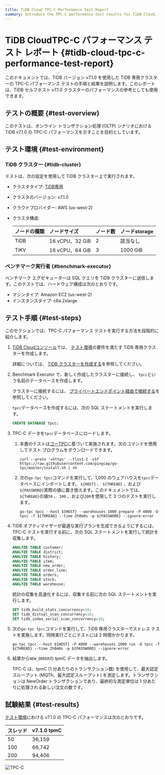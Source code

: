```yaml
---
title: TiDB Cloud TPC-C Performance Test Report
summary: Introduce the TPC-C performance test results for TiDB Cloud.
---
```


# TiDB CloudTPC-C パフォーマンス テスト レポート {#tidb-cloud-tpc-c-performance-test-report}

このドキュメントでは、TiDB バージョン v7.1.0 を使用した TiDB 専用クラスターの TPC-C パフォーマンス テストの手順と結果を説明します。このレポートは、TiDB セルフホスト v7.1.0 クラスターのパフォーマンスの参考としても使用できます。

## テストの概要 {#test-overview}

このテストは、オンライン トランザクション処理 (OLTP) シナリオにおける TiDB v7.1.0 の TPC-C パフォーマンスを示すことを目的としています。

## テスト環境 {#test-environment}

### TiDB クラスター {#tidb-cluster}

テストは、次の設定を使用して TiDB クラスター上で実行されます。

-   クラスタタイプ: [<a href="/tidb-cloud/select-cluster-tier.md#tidb-dedicated">TiDB専用</a>](/tidb-cloud/select-cluster-tier.md#tidb-dedicated)
-   クラスタのバージョン: v7.1.0
-   クラウドプロバイダー: AWS (us-west-2)
-   クラスタ構成:

    | ノードの種類 | ノードサイズ         | ノード数 | ノードstorage |
    | :----- | :------------- | :--- | :--------- |
    | TiDB   | 16 vCPU、32 GiB | 2    | 該当なし       |
    | TiKV   | 16 vCPU、64 GiB | 3    | 1000 GiB   |

### ベンチマーク実行者 {#benchmark-executor}

ベンチマーク エグゼキューターは SQL クエリを TiDB クラスターに送信します。このテストでは、ハードウェア構成は次のとおりです。

-   マシンタイプ: Amazon EC2 (us-west-2)
-   インスタンスタイプ: c6a.2xlarge

## テスト手順 {#test-steps}

このセクションでは、TPC-C パフォーマンス テストを実行する方法を段階的に紹介します。

1.  [<a href="https://tidbcloud.com/">TiDB Cloudコンソール</a>](https://tidbcloud.com/)では、 [<a href="#tidb-cluster">テスト環境</a>](#tidb-cluster)の要件を満たす TiDB 専用クラスターを作成します。

    詳細については、 [<a href="/tidb-cloud/create-tidb-cluster.md">TiDB クラスターを作成する</a>](/tidb-cloud/create-tidb-cluster.md)を参照してください。

2.  Benchmark Executor で、新しく作成したクラスターに接続し、 `tpcc`という名前のデータベースを作成します。

    クラスターに接続するには、 [<a href="/tidb-cloud/set-up-private-endpoint-connections.md">プライベートエンドポイント経由で接続する</a>](/tidb-cloud/set-up-private-endpoint-connections.md)を参照してください。

    `tpcc`データベースを作成するには、次の SQL ステートメントを実行します。

    ```sql
    CREATE DATABASE tpcc;
    ```

3.  TPC-C データを`tpcc`データベースにロードします。

    1.  本書のテストは[<a href="https://github.com/pingcap/go-tpc">ゴーTPC</a>](https://github.com/pingcap/go-tpc)に基づいて実施されます。次のコマンドを使用してテスト プログラムをダウンロードできます。

        ```shell
        curl --proto '=https' --tlsv1.2 -sSf https://raw.githubusercontent.com/pingcap/go-tpc/master/install.sh | sh
        ```

    2.  次の`go-tpc tpcc`コマンドを実行して、1,000 のウェアハウスを`tpcc`データベースにインポートします。 `${HOST}` 、 `${THREAD}` 、および`${PASSWORD}`実際の値に置き換えます。このドキュメントでは、 `${THREAD}`の値`50` 、 `100` 、および`200`を使用して 3 つのテストを実行します。

        ```shell
        go-tpc tpcc --host ${HOST} --warehouses 1000 prepare -P 4000 -D tpcc -T ${THREAD} --time 2h0m0s -p ${PASSWORD} --ignore-error
        ```

4.  TiDB オプティマイザーが最適な実行プランを生成できるようにするには、TPC-C テストを実行する前に、次の SQL ステートメントを実行して統計を収集します。

    ```sql
    ANALYZE TABLE customer;
    ANALYZE TABLE district;
    ANALYZE TABLE history;
    ANALYZE TABLE item;
    ANALYZE TABLE new_order;
    ANALYZE TABLE order_line;
    ANALYZE TABLE orders;
    ANALYZE TABLE stock;
    ANALYZE TABLE warehouse;
    ```

    統計の収集を高速化するには、収集する前に次の SQL ステートメントを実行します。

    ```sql
    SET tidb_build_stats_concurrency=16;
    SET tidb_distsql_scan_concurrency=16;
    SET tidb_index_serial_scan_concurrency=16;
    ```

5.  次の`go-tpc tpcc`コマンドを実行して、TiDB 専用クラスターでストレス テストを実施します。同時実行ごとにテストには 2 時間かかります。

    ```shell
    go-tpc tpcc --host ${HOST} -P 4000 --warehouses 1000 run -D tpcc -T ${THREAD} --time 2h0m0s -p ${PASSWORD} --ignore-error
    ```

6.  結果から`NEW_ORDER`の tpmC データを抽出します。

    TPC-C は、tpmC (1 分あたりのトランザクション数) を使用して、最大認定スループット (MQTh、最大認定スループット) を測定します。トランザクションは NewOrder トランザクションであり、最終的な測定単位は 1 分あたりに処理される新しい注文の数です。

## 試験結果 {#test-results}

[<a href="#test-environment">テスト環境</a>](#test-environment)における v7.1.0 の TPC-C パフォーマンスは次のとおりです。

| スレッド | v7.1.0 tpmC |
| :--- | :---------- |
| 50   | 36,159      |
| 100  | 66,742      |
| 200  | 94,406      |

![TPC-C](/media/tidb-cloud/v7.1.0-tpmC.png)
